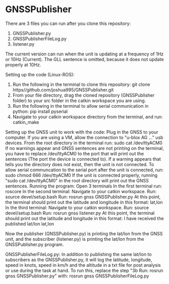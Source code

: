 # GNSSPublisher
There are 3 files you can run after you clone this repository:
1. GNSSPublisher.py
2. GNSSPublisherFileLog.py
3. listener.py
   
The current version can run when the unit is updating at a frequency of 1Hz or 10Hz (Current).
The GLL sentence is omitted, because it does not update properly at 10Hz.

Setting up the code (Linux-ROS):
1. Run the following in the terminal to clone this repository: git clone https//github.com/joshua995/GNSSPublisher.git
2. From your file directory, drag the cloned repository (GNSSPublisher folder) to your src folder in the catkin workspace you are using.
3. Run the following in the terminal to allow serial communication in python: pip install pyserial
4. Navigate to your catkin workspace directory from the terminal, and run: catkin_make
   
Setting up the GNSS unit to work with the code:
Plug in the GNSS to your computer.
If you are using a VM, allow the connection to "u-blox AG ..." usb devices.
From the root directory in the terminal run: sudo cat /dev/ttyACM0 
If no warnings appear and GNSS sentences are not printing on the terminal, you have to replace /dev/ttyACM0 to the port that will print out the sentences (The port the device is connected to). If a warning appears that tells you the directory does not exist, then the unit is not connected.
To allow serial communcation to the serial port after the unit is connected, run: sudo chmod 666 /dev/ttyACM0
If the unit is connected properly, running "sudo cat /dev/ttyACM0" in the root directory will print out the GNSS sentences.
Running the program:
Open 3 terminals
In the first terminal run: roscore
In the second terminal:
Navigate to your catkin workspace.
Run: source devel/setup.bash
Run: rosrun gnss GNSSPublisher.py
At this point, the terminal should print out the latitude and longitude in this format: lat,lon
In the third terminal:
Navigate to your catkin workspace.
Run: source devel/setup.bash
Run: rosrun gnss listener.py
At this point, the terminal should print out the latitude and longitude in this format: I have received the published lat/lon lat,lon

Now the publisher (GNSSPublisher.py) is printing the lat/lon from the GNSS unit, and the subscriber (listener.py) is printing the lat/lon from the GNSSPublisher.py program.

GNSSPublisherFileLog.py: In addition to publishing the same lat/lon to subscribers as the GNSSPublisher.py, it will log the latitude, longitude, speed in knots, speed in km/h and the altitude in a txt file for post analysis or use during the task at hand. To run this, replace the step "3b Run: rosrun gnss GNSSPublisher.py" with: rosrun gnss GNSSPublisherFileLog.py


